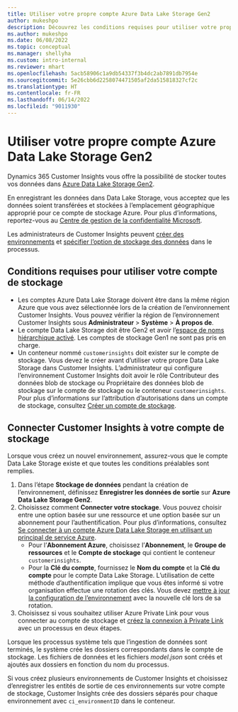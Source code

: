 ```yaml
---
title: Utiliser votre propre compte Azure Data Lake Storage Gen2
author: mukeshpo
description: Découvrez les conditions requises pour utiliser votre propre compte Azure Data Lake Storage pour stocker les données Customer Insights.
ms.author: mukeshpo
ms.date: 06/08/2022
ms.topic: conceptual
ms.manager: shellyha
ms.custom: intro-internal
ms.reviewer: mhart
ms.openlocfilehash: 5acb58906c1a9db54337f3b4dc2ab7891db7954e
ms.sourcegitcommit: 5e26cbb6d2258074471505af2da515818327cf2c
ms.translationtype: HT
ms.contentlocale: fr-FR
ms.lasthandoff: 06/14/2022
ms.locfileid: "9011930"
---
```

# <a name="use-your-own-azure-data-lake-storage-gen2-account"></a>Utiliser votre propre compte Azure Data Lake Storage Gen2

Dynamics 365 Customer Insights vous offre la possibilité de stocker toutes vos données dans [Azure Data Lake Storage Gen2](/azure/storage/blobs/data-lake-storage-introduction).

En enregistrant les données dans Data Lake Storage, vous acceptez que les données soient transférées et stockées à l’emplacement géographique approprié pour ce compte de stockage Azure. Pour plus d’informations, reportez-vous au [Centre de gestion de la confidentialité Microsoft](https://www.microsoft.com/trust-center).

Les administrateurs de Customer Insights peuvent [créer des environnements](create-environment.md) et [spécifier l’option de stockage des données](create-environment.md#step-2-configure-data-storage) dans le processus.

## <a name="prerequisites-to-use-your-storage-account"></a>Conditions requises pour utiliser votre compte de stockage

- Les comptes Azure Data Lake Storage doivent être dans la même région Azure que vous avez sélectionnée lors de la création de l’environnement Customer Insights. Vous pouvez vérifier la région de l’environnement Customer Insights sous **Administrateur** > **Système** > **À propos de**.
- Le compte Data Lake Storage doit être Gen2 et avoir l’[espace de noms hiérarchique activé](/azure/storage/blobs/create-data-lake-storage-account). Les comptes de stockage Gen1 ne sont pas pris en charge.
- Un conteneur nommé `customerinsights` doit exister sur le compte de stockage. Vous devez le créer avant d’utiliser votre propre Data Lake Storage dans Customer Insights. L’administrateur qui configure l’environnement Customer Insights doit avoir le rôle Contributeur des données blob de stockage ou Propriétaire des données blob de stockage sur le compte de stockage ou le conteneur `customerinsights`. Pour plus d’informations sur l’attribution d’autorisations dans un compte de stockage, consultez [Créer un compte de stockage](/azure/storage/common/storage-account-create?toc=%2Fazure%2Fstorage%2Fblobs%2Ftoc.json&tabs=azure-portal).

## <a name="connect-customer-insights-with-your-storage-account"></a>Connecter Customer Insights à votre compte de stockage

Lorsque vous créez un nouvel environnement, assurez-vous que le compte Data Lake Storage existe et que toutes les conditions préalables sont remplies.

1. Dans l’étape **Stockage de données** pendant la création de l’environnement, définissez **Enregistrer les données de sortie** sur **Azure Data Lake Storage Gen2**.
1. Choisissez comment **Connecter votre stockage**. Vous pouvez choisir entre une option basée sur une ressource et une option basée sur un abonnement pour l’authentification. Pour plus d’informations, consultez [Se connecter à un compte Azure Data Lake Storage en utilisant un principal de service Azure](connect-service-principal.md).
   - Pour l’**Abonnement Azure**, choisissez l’**Abonnement**, le **Groupe de ressources** et le **Compte de stockage** qui contient le conteneur `customerinsights`.
   - Pour la **Clé du compte**, fournissez le **Nom du compte** et la **Clé du compte** pour le compte Data Lake Storage. L’utilisation de cette méthode d’authentification implique que vous êtes informé si votre organisation effectue une rotation des clés. Vous devez [mettre à jour la configuration de l’environnement](manage-environments.md#edit-an-existing-environment) avec la nouvelle clé lors de sa rotation.
1. Choisissez si vous souhaitez utiliser Azure Private Link pour vous connecter au compte de stockage et [créez la connexion à Private Link](security-overview.md#private-links-tab) avec un processus en deux étapes.

Lorsque les processus système tels que l’ingestion de données sont terminés, le système crée les dossiers correspondants dans le compte de stockage. Les fichiers de données et les fichiers *model.json* sont créés et ajoutés aux dossiers en fonction du nom du processus.

Si vous créez plusieurs environnements de Customer Insights et choisissez d’enregistrer les entités de sortie de ces environnements sur votre compte de stockage, Customer Insights crée des dossiers séparés pour chaque environnement avec `ci_environmentID` dans le conteneur.
